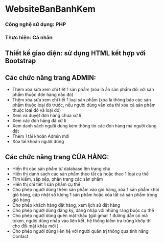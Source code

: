 ﻿# WebsiteBanBanhKem
### Công nghệ sử dụng: PHP
### Thực hiện: Cá nhân
## Thiết kế giao diện: sử dụng HTML kết hợp với Bootstrap
## Các chức năng trang ADMIN:
- Thêm xóa sửa xem chi tiết 1 sản phẩm (xóa là ẩn sản phẩm đối với sản phẩm thuộc đơn hàng nào đó)
- Thêm xóa sửa xem chi tiết 1 loại sản phẩm (xóa là thông báo các sản phẩm thuộc loại đó trước, nếu người dùng vẫn xóa thì xóa cả sản phẩm thuộc loại đó và loại đó)
- Xem và duyệt đơn hàng chưa xử lí
- Xem các đơn hàng đã xử lí
- Xem danh sách người dùng kèm thông tin các đơn hàng mà người dùng đặt
- Thêm 1 tài khoản Admin mới
- Xóa tài khoản người dùng
## Các chức năng trang CỬA HÀNG:
- Hiển thị các sản phẩm từ database lên trang chủ
- Hiển thị danh sách các sản phẩm theo tất cả hoặc theo 1 loại cụ thể
- Tìm kiếm, sắp xếp, phân trang các sản phẩm
- Hiển thị chi tiết 1 sản phẩm cụ thể
- Cho phép người dùng thêm sản phẩm vào giỏ hàng, xóa 1 sản phẩm khỏi giỏ hàng, cập nhật số lượng 1 sản phẩm hoặc xóa tất cả sản phẩm trong giỏ hàng
- Cho phép khách hàng đặt hàng, xem lịch sử đặt hàng
- Cho phép người dùng đăng ký, đăng nhập với những ràng buộc cụ thể
- Cho phép người dùng quên mật khẩu (gửi gmail 1 đường dẫn có mã token, người dùng nhấp vào liên kết, hệ thống kiểm tra trùng khớp thì cho đổi mật khẩu mới )
- Cho phép người dùng liên hệ với người quản trị thông qua tính năng Contact
